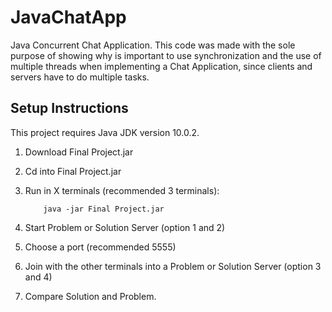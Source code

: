 # JavaChatApp
Java Concurrent Chat Application.
This code was made with the sole purpose of showing why is important to use synchronization and the use of multiple threads when implementing a Chat Application, since clients and servers have to do multiple tasks.


## Setup Instructions
This project requires Java JDK version 10.0.2.
1.	Download Final Project.jar
2.	Cd into Final Project.jar 
3.	Run in X terminals (recommended 3 terminals):

            java -jar Final Project.jar
        
4.	Start Problem or Solution Server (option 1 and 2)
5.	Choose a port (recommended 5555)
6.	Join with the other terminals into a Problem or Solution Server (option 3 and 4)
7.	Compare Solution and Problem.

  



